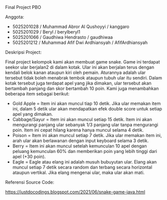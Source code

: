 Final Project PBO

Anggota:
- 5025201028	/ Muhammad Abror Al Qushoyyi    / kanggaro
- 5025201029	/ Beryl                         / berylberyl1
- 5025201066	/ Gaudhiwa Hendrasto            / gaudhiwaa
- 5025201212	/ Muhammad Afif Dwi Ardhiansyah / AfifArdhiansyah

Deskripsi Project:

Final project kelompok kami akan membuat game snake. Game ini terdapat seekor ular berjalan2 di dalam kotak. Ular ini akan berjalan terus dengan kendali belok kanan ataupun kiri oleh pemain. Aturannya adalah ular tersebut tidak boleh menabrak tembok ataupun tubuh ular itu sendiri. Dalam kotak tersebut juga terdapat apel yang jika dimakan, ular tersebut akan bertambah panjang dan skor bertambah 10 poin.
Kami juga menambahkan beberapa item sebagai berikut:
- Gold Apple = Item ini akan muncul tiap 10 detik. Jika ular memakan item ini, dalam 5 detik ular akan mendapatkan efek double score untuk setiap apel yang dimakan. 
- Cabbage/Sayur = Item ini akan muncul setiap 15 detik. Item ini akan mengurangi panjang ular sebanyak 1/3 panjang ular tanpa mengurangi poin. Item ini cepat hilang karena hanya muncul selama 4 detik. 
- Poison = Item ini akan muncul setiap 7 detik. Jika ular memakan item ini, arah ular akan berlawanan dengan input keyboard selama 3 detik. 
- Berry = Item ini akan muncul setelah kemunculan 10 apel dengan peluang kemunculan 60% dan memberikan poin yang lebih tinggi dari apel (+30 poin). 
- Eagle = Eagle atau elang ini adalah musuh bubuyutan ular. Elang akan muncul setiap 7 detik secara random dan terbang secara horizontal ataupun vertikal. Jika elang mengenai ular, maka ular akan mati. 

Referensi Source Code:

https://justdocodings.blogspot.com/2021/06/snake-game-java.html

